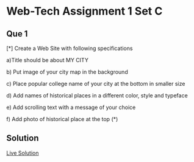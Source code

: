 
# Web-Tech Assignment 1 Set C

## Que 1
[*] Create a Web Site with following specifications 

a)Title should be about MY CITY 

b) Put image of your city map in the background

c) Place popular college name of your city at the bottom in smaller size

d) Add names of historical places in a different color, style and typeface

e) Add scrolling text with a message of your choice 

f) Add photo of historical place at the top (*)
## Solution

[Live Solution](https://sandesh-at-git.github.io/WebTech-Assn1-SetC-Que1/)

